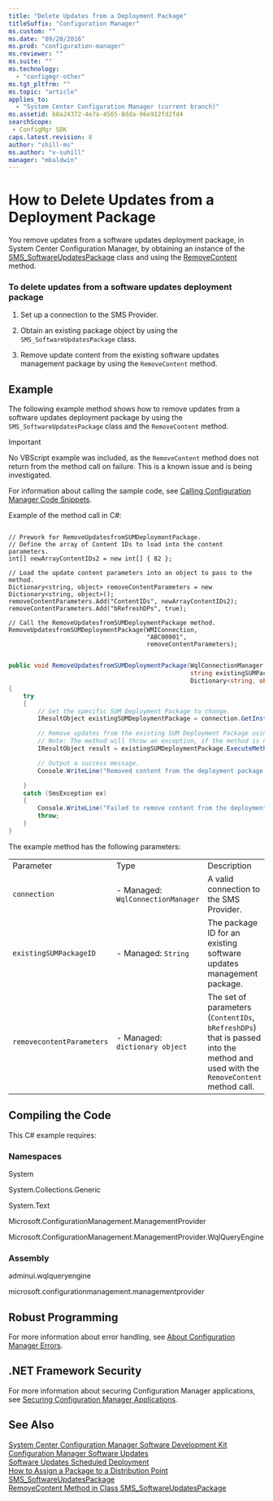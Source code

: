 ```yaml
---
title: "Delete Updates from a Deployment Package"
titleSuffix: "Configuration Manager"
ms.custom: ""
ms.date: "09/20/2016"
ms.prod: "configuration-manager"
ms.reviewer: ""
ms.suite: ""
ms.technology:
  - "configmgr-other"
ms.tgt_pltfrm: ""
ms.topic: "article"
applies_to:
  - "System Center Configuration Manager (current branch)"
ms.assetid: b8a24372-4e7a-4565-8dda-96e912fd2fd4searchScope: - ConfigMgr SDK
caps.latest.revision: 8
author: "shill-ms"
ms.author: "v-suhill"
manager: "mbaldwin"
---
```

# How to Delete Updates from a Deployment Package
You remove updates from a software updates deployment package, in System Center Configuration Manager, by obtaining an instance of the [SMS_SoftwareUpdatesPackage](../../develop/reference/sum/sms_softwareupdatespackage-server-wmi-class.md) class and using the [RemoveContent](../../develop/reference/sum/removecontent-method-in-class-sms_softwareupdatespackage.md) method.  

### To delete updates from a software updates deployment package  

1.  Set up a connection to the SMS Provider.  

2.  Obtain an existing package object by using the `SMS_SoftwareUpdatesPackage` class.  

3.  Remove update content from the existing software updates management package by using the `RemoveContent` method.  

## Example  
 The following example method shows how to remove updates from a software updates deployment package by using the `SMS_SoftwareUpdatesPackage` class and the `RemoveContent` method.  

> [!IMPORTANT]
>  No VBScript example was included, as the `RemoveContent` method does not return from the method call on failure. This is a known issue and is being investigated.  

 For information about calling the sample code, see [Calling Configuration Manager Code Snippets](../../develop/core/understand/calling-code-snippets.md).  

 Example of the method call in C#:  

```  

// Prework for RemoveUpdatesfromSUMDeploymentPackage.  
// Define the array of Content IDs to load into the content parameters.  
int[] newArrayContentIDs2 = new int[] { 82 };  

// Load the update content parameters into an object to pass to the method.  
Dictionary<string, object> removeContentParameters = new Dictionary<string, object>();  
removeContentParameters.Add("ContentIDs", newArrayContentIDs2);  
removeContentParameters.Add("bRefreshDPs", true);  

// Call the RemoveUpdatesfromSUMDeploymentPackage method.  
RemoveUpdatesfromSUMDeploymentPackage(WMIConnection,  
                                      "ABC00001",  
                                      removeContentParameters);  

```  

```c#  

public void RemoveUpdatesfromSUMDeploymentPackage(WqlConnectionManager connection,  
                                                  string existingSUMPackageID,  
                                                  Dictionary<string, object> removeContentParameters)  
{  
    try  
    {  
        // Get the specific SUM Deployment Package to change.  
        IResultObject existingSUMDeploymentPackage = connection.GetInstance(@"SMS_SoftwareUpdatesPackage.PackageID='" + existingSUMPackageID + "'");  

        // Remove updates from the existing SUM Deployment Package using the RemoveContent method.  
        // Note: The method will throw an exception, if the method is not able to add the content.  
        IResultObject result = existingSUMDeploymentPackage.ExecuteMethod("RemoveContent", removeContentParameters);  

        // Output a success message.  
        Console.WriteLine("Removed content from the deployment package. ");  

    }  
    catch (SmsException ex)  
    {  
        Console.WriteLine("Failed to remove content from the deployment package. Error: " + ex.Message);  
        throw;  
    }  
}  

```  

 The example method has the following parameters:  

||||  
|-|-|-|  
|Parameter|Type|Description|  
|`connection`|-   Managed: `WqlConnectionManager`|A valid connection to the SMS Provider.|  
|`existingSUMPackageID`|-   Managed: `String`|The package ID for an existing software updates management package.|  
|`removecontentParameters`|-   Managed: `dictionary object`|The set of parameters (`ContentIDs`, `bRefreshDPs`) that is passed into the method and used with the `RemoveContent` method call.|  

## Compiling the Code  
 This C# example requires:  

### Namespaces  
 System  

 System.Collections.Generic  

 System.Text  

 Microsoft.ConfigurationManagement.ManagementProvider  

 Microsoft.ConfigurationManagement.ManagementProvider.WqlQueryEngine  

### Assembly  
 adminui.wqlqueryengine  

 microsoft.configurationmanagement.managementprovider  

## Robust Programming  
 For more information about error handling, see [About Configuration Manager Errors](../../develop/core/understand/about-configuration-manager-errors.md).  

## .NET Framework Security  
 For more information about securing Configuration Manager applications, see [Securing Configuration Manager Applications](../../develop/core/understand/securing-configuration-manager-applications.md).  

## See Also  
 [System Center Configuration Manager Software Development Kit](../../develop/core/misc/system-center-configuration-manager-sdk.md)   
 [Configuration Manager Software Updates](../../develop/sum/software-updates.md)   
 [Software Updates Scheduled Deployment](../../develop/sum/software-updates-deployments.md)   
 [How to Assign a Package to a Distribution Point](../../develop/core/servers/configure/how-to-assign-a-package-to-a-distribution-point.md)   
 [SMS_SoftwareUpdatesPackage](../../develop/reference/sum/sms_softwareupdatespackage-server-wmi-class.md)   
 [RemoveContent Method in Class SMS_SoftwareUpdatesPackage](../../develop/reference/sum/removecontent-method-in-class-sms_softwareupdatespackage.md)
